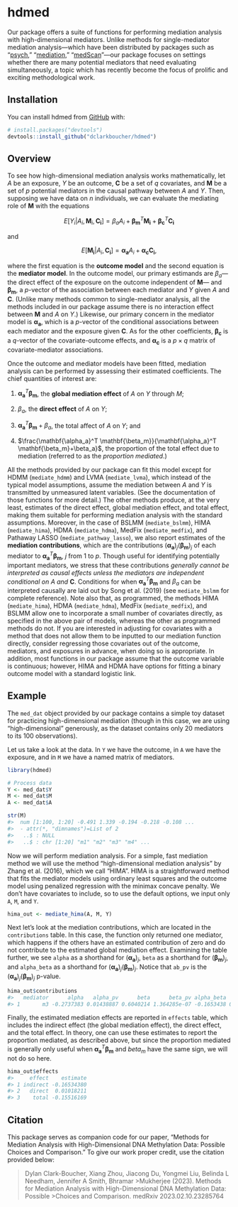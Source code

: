 
<!-- README.md is generated from README.Rmd. Please edit that file -->

# hdmed

<!-- badges: start -->
<!-- badges: end -->

Our package offers a suite of functions for performing mediation
analysis with high-dimensional mediators. Unlike methods for
single-mediator mediation analysis—which have been distributed by
packages such as “[psych](https://CRAN.R-project.org/package=psych),”
“[mediation](https://CRAN.R-project.org/package=mediation),”
“[medScan](https://CRAN.R-project.org/package=medScan)”—our package
focuses on settings whether there are many potential mediators that need
evaluating simultaneously, a topic which has recently become the focus
of prolific and exciting methodological work.

## Installation

You can install hdmed from [GitHub](https://github.com/) with:

``` r
# install.packages("devtools")
devtools::install_github("dclarkboucher/hdmed")
```

## Overview

To see how high-dimensional mediation analysis works mathematically, let
$A$ be an exposure, $Y$ be an outcome, $\mathbf{C}$ be a set of $q$
covariates, and $\mathbf{M}$ be a set of $p$ potential mediators in the
causal pathway between $A$ and $Y$. Then, supposing we have data on $n$
individuals, we can evaluate the mediating role of $\mathbf{M}$ with the
equations

$$
\begin{equation}
E[Y_i|A_i,\mathbf{M}_i,\mathbf{C_i}] = \beta_aA_i+\mathbf{\beta_m}^T\mathbf{M_i} + \mathbf{\beta_c}^T\mathbf{C_i} 
\end{equation}
$$

and

$$
\begin{equation}
E[\mathbf{M_i}|A_i,\mathbf{C_i}] =\mathbf{\alpha_a}A_i + \mathbf{\alpha_c}\mathbf{C_i}\text{,}
\end{equation}
$$

where the first equation is the **outcome model** and the second
equation is the **mediator model**. In the outcome model, our primary
estimands are $\beta_a$— the direct effect of the exposure on the
outcome independent of $\mathbf{M}$— and $\mathbf{\beta_m}$, a
$p$-vector of the association between each mediator and $Y$ given $A$
and $\mathbf{C}$. (Unlike many methods common to single-mediator
analysis, all the methods included in our package assume there is no
interaction effect between $\mathbf{M}$ and $A$ on $Y$.) Likewise, our
primary concern in the mediator model is $\mathbf{\alpha_a}$, which is a
$p$-vector of the conditional associations between each mediator and the
exposure given $\mathbf{C}$. As for the other coefficients,
$\mathbf{\beta_c}$ is a $q$-vector of the covariate-outcome effects, and
$\mathbf{\alpha_c}$ is a $p\times q$ matrix of covariate-mediator
associations.

Once the outcome and mediator models have been fitted, mediation
analysis can be performed by assessing their estimated coefficients. The
chief quantities of interest are:

1.  $\mathbf{\alpha_a}^T \mathbf{\beta_m}$, the **global mediation
    effect** of $A$ on $Y$ through $M$;

2.  $\beta_a$, the **direct effect** of $A$ on $Y$;

3.  $\mathbf{\alpha_a}^T \mathbf{\beta_m} + \beta_a$, the total affect
    of $A$ on $Y$; and

4.  $\frac{\mathbf{\alpha_a}^T \mathbf{\beta_m}}{\mathbf{\alpha_a}^T \mathbf{\beta_m}+\beta_a}$,
    the proportion of the total effect due to mediation (referred to as
    the *proportion mediated*.)

All the methods provided by our package can fit this model except for
HDMM (`mediate_hdmm`) and LVMA (`mediate_lvma`), which instead of the
typical model assumptions, assume the mediation between $A$ and $Y$ is
transmitted by unmeasured latent variables. (See the documentation of
those functions for more detail.) The other methods produce, at the very
least, estimates of the direct effect, global mediation effect, and
total effect, making them suitable for performing mediation analysis
with the standard assumptions. Moreover, in the case of BSLMM
(`mediate_bslmm`), HIMA (`mediate_hima`), HDMA (`mediate_hdma`), MedFix
(`mediate_medfix`), and Pathaway LASSO (`mediate_pathway_lasso`), we
also report estimates of the **mediation contributions**, which are the
contributions $(\mathbf{\alpha_a})_j(\mathbf{\beta_m})_j$ of each
mediator to $\mathbf{\alpha_a}^T \mathbf{\beta_m}$, $j$ from $1$ to $p$.
Though useful for identifying potentially important mediators, we stress
that these contributions *generally cannot be interpreted as causal
effects unless the mediators are* *independent conditional on* $A$ *and*
$\mathbf{C}$. Conditions for when $\mathbf{\alpha_a}^T \mathbf{\beta_m}$
and $\beta_a$ can be interpreted causally are laid out by Song et
al. (2019) (see `mediate_bslmm` for complete reference). Note also that,
as programmed, the methods HIMA (`mediate_hima`), HDMA (`mediate_hdma`),
MedFix (`mediate_medfix`), and BSLMM allow one to incorporate a small
number of covariates directly, as specified in the above pair of models,
whereas the other as programmed methods do not. If you are interested in
adjusting for covariates with a method that does not allow them to be
inputted to our mediation function directly, consider regressing those
covariates out of the outcome, mediators, and exposures in advance, when
doing so is appropriate. In addition, most functions in our package
assume that the outcome variable is continuous; however, HIMA and HDMA
have options for fitting a binary outcome model with a standard logistic
link.

## Example

<!-- badges: start -->
<!-- badges: end -->

The `med_dat` object provided by our package contains a simple toy
dataset for practicing high-dimensional mediation (though in this case,
we are using “high-dimensional” generously, as the dataset contains only
20 mediators to its 100 observations).

Let us take a look at the data. In `Y` we have the outcome, in `A` we
have the exposure, and in `M` we have a named matrix of mediators.

``` r
library(hdmed)

# Process data
Y <- med_dat$Y
M <- med_dat$M
A <- med_dat$A

str(M)
#>  num [1:100, 1:20] -0.491 1.339 -0.194 -0.218 -0.108 ...
#>  - attr(*, "dimnames")=List of 2
#>   ..$ : NULL
#>   ..$ : chr [1:20] "m1" "m2" "m3" "m4" ...
```

Now we will perform mediation analysis. For a simple, fast mediation
method we will use the method “high-dimensional mediation analysis” by
Zhang et al. (2016), which we call “HIMA”. HIMA is a straightforward
method that fits the mediator models using ordinary least squares and
the outcome model using penalized regression with the minimax concave
penalty. We don’t have covariates to include, so to use the default
options, we input only `A`, `M`, and `Y`.

``` r
hima_out <- mediate_hima(A, M, Y)
```

Next let’s look at the mediation contributions, which are located in the
`contributions` table. In this case, the function only returned one
mediator, which happens if the others have an estimated contribution of
zero and do not contribute to the estimated global mediation effect.
Examining the table further, we see `alpha` as a shorthand for
$(\mathbf{\alpha_a})_j$, `beta` as a shorthand for
$(\mathbf{\beta_m})_j$, and `alpha_beta` as a shorthand for
$(\mathbf{\alpha_a})_j(\mathbf{\beta_m})_j$. Notice that `ab_pv` is the
$(\mathbf{\alpha_a})_j(\mathbf{\beta_m})_j$ p-value.

``` r
hima_out$contributions
#>   mediator      alpha   alpha_pv      beta      beta_pv alpha_beta      ab_pv
#> 1       m3 -0.2737383 0.01438887 0.6040214 1.364285e-07 -0.1653438 0.01438887
```

Finally, the estimated mediation effects are reported in `effects`
table, which includes the indirect effect (the global mediation effect),
the direct effect, and the total effect. In theory, one can use these
estimates to report the proportion mediated, as described above, but
since the proportion mediated is generally only useful when
$\mathbf{\alpha_a}^T \mathbf{\beta_m}$ and $beta_m$ have the same sign,
we will not do so here.

``` r
hima_out$effects
#>     effect    estimate
#> 1 indirect -0.16534380
#> 2   direct  0.01018211
#> 3    total -0.15516169
```

## Citation

This package serves as companion code for our paper, “Methods for
Mediation Analysis with High-Dimensional DNA Methylation Data: Possible
Choices and Comparison.” To give our work proper credit, use the
citation provided below:

> Dylan Clark-Boucher, Xiang Zhou, Jiacong Du, Yongmei Liu, Belinda L
> Needham, Jennifer A Smith, Bhramar \>Mukherjee (2023). Methods for
> Mediation Analysis with High-Dimensional DNA Methylation Data:
> Possible \>Choices and Comparison. medRxiv 2023.02.10.23285764

